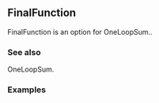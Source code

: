 ##  FinalFunction 

FinalFunction is an option for OneLoopSum..

###  See also 

OneLoopSum.

###  Examples 